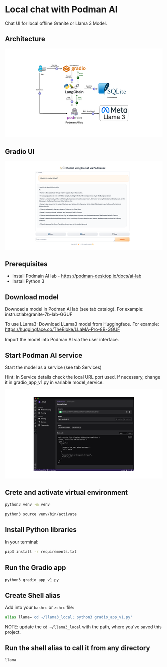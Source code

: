 # Local chat with Podman AI

Chat UI for local offline Granite or Llama 3 Model.

## Architecture

![Alt text](architecture.png?raw=true "Architecture")

## Gradio UI

![Alt text](chat-example.png?raw=true "Streamlit UI")

## Prerequisites

- Install Podmain AI lab - <https://podman-desktop.io/docs/ai-lab>
- Install Python 3

## Download model

Downoad a model in Podman AI lab (see tab catalog). For example: instructlab/granite-7b-lab-GGUF

To use LLama3: Download LLama3 model from Huggingface. For example:
<https://huggingface.co/TheBloke/LLaMA-Pro-8B-GGUF>

Import the model into Podman AI via the user interface.

## Start Podman AI service

Start the model as a service (see tab Services)

Hint: In Service details check the local URL port used. If necessary, change it in gradio_app_v1.py in variable model_service.

![Alt text](service-details.png?raw=true "Service details")

## Crete and activate virtual environment

```bash
python3 venv -m venv
```

```bash
python3 source venv/bin/activate
```

## Install Python libraries

In your terminal:

  ```bash
  pip3 install -r requirements.txt
  ```

## Run the Gradio app

  ```bash
  python3 gradio_app_v1.py
  ```

## Create Shell alias

Add into your `bashrc` or `zshrc` file:

  ```bash
  alias llama='cd ~/llama3_local; python3 gradio_app_v1.py'
  ```

NOTE: update the `cd ~/llama3_local` with the path, where you've saved this project.

## Run the shell alias to call it from any directory

  ```bash
  llama
  ```
